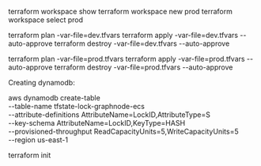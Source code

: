terraform workspace show
terraform workspace new prod
terraform workspace select prod

terraform plan -var-file=dev.tfvars
terraform apply -var-file=dev.tfvars --auto-approve
terraform destroy -var-file=dev.tfvars --auto-approve

terraform plan -var-file=prod.tfvars
terraform apply -var-file=prod.tfvars --auto-approve
terraform destroy -var-file=prod.tfvars --auto-approve




Creating dynamodb:

aws dynamodb create-table \
  --table-name tfstate-lock-graphnode-ecs \
  --attribute-definitions AttributeName=LockID,AttributeType=S \
  --key-schema AttributeName=LockID,KeyType=HASH \
  --provisioned-throughput ReadCapacityUnits=5,WriteCapacityUnits=5 \
  --region us-east-1


terraform init
